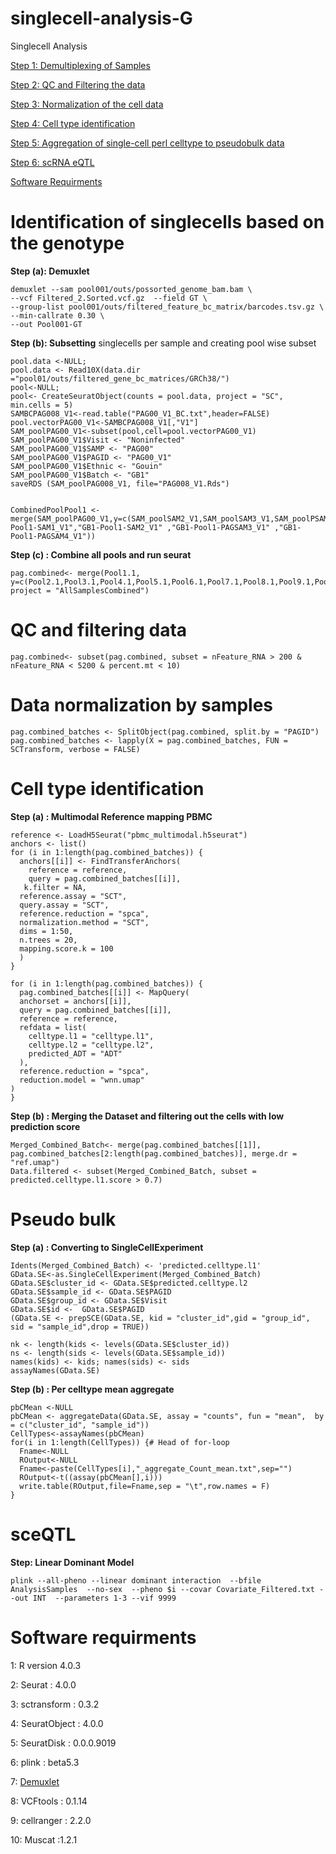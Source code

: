 # singlecell-analysis-G
Singlecell Analysis

[Step 1: Demultiplexing of Samples](#Identification-of-singlecells-based-on-the-genotype)

[Step 2: QC and Filtering the data](#QC-and-filtering-data)

[Step 3: Normalization of the cell data](#Data-normalization-of-data-by-samples)

[Step 4: Cell type identification](#Cell-type-identification)

[Step 5: Aggregation of single-cell perl celltype to pseudobulk data](#Pseudo-bulk)

[Step 6: scRNA eQTL](#sceQTL)

[Software Requirments](#Software-requirments)


# Identification of singlecells based on the genotype

**Step (a): Demuxlet** 
```
demuxlet --sam pool001/outs/possorted_genome_bam.bam \
--vcf Filtered_2.Sorted.vcf.gz  --field GT \
--group-list pool001/outs/filtered_feature_bc_matrix/barcodes.tsv.gz \
--min-callrate 0.30 \
--out Pool001-GT

```

**Step (b): Subsetting** singlecells per sample and creating pool wise subset

```{r}
pool.data <-NULL;
pool.data <- Read10X(data.dir ="pool01/outs/filtered_gene_bc_matrices/GRCh38/")
pool<-NULL;
pool<- CreateSeuratObject(counts = pool.data, project = "SC", min.cells = 5)
SAMBCPAG008_V1<-read.table("PAG00_V1_BC.txt",header=FALSE)
pool.vectorPAG00_V1<-SAMBCPAG008_V1[,"V1"]
SAM_poolPAG00_V1<-subset(pool,cell=pool.vectorPAG00_V1)
SAM_poolPAG00_V1$Visit <- "Noninfected"
SAM_poolPAG00_V1$SAMP <- "PAG00"
SAM_poolPAG00_V1$PAGID <- "PAG00_V1"
SAM_poolPAG00_V1$Ethnic <- "Gouin"
SAM_poolPAG00_V1$Batch <- "GB1"
saveRDS (SAM_poolPAG008_V1, file="PAG008_V1.Rds")


CombinedPoolPool1 <- merge(SAM_poolPAG00_V1,y=c(SAM_poolSAM2_V1,SAM_poolSAM3_V1,SAM_poolPSAM4_V1),add.cell.ids=c("GB1-Pool1-SAM1_V1","GB1-Pool1-SAM2_V1" ,"GB1-Pool1-PAGSAM3_V1" ,"GB1-Pool1-PAGSAM4_V1"))

```

**Step (c) : Combine all pools and run seurat**
```{r}
pag.combined<- merge(Pool1.1, y=c(Pool2.1,Pool3.1,Pool4.1,Pool5.1,Pool6.1,Pool7.1,Pool8.1,Pool9.1,Pool10.1,Pool11.1,Pool12.1,Pool13.1,Pool14.1,Pool15.1,Pool16.1), project = "AllSamplesCombined")

```
# QC and filtering data 
```{r}
pag.combined<- subset(pag.combined, subset = nFeature_RNA > 200 & nFeature_RNA < 5200 & percent.mt < 10)
````

# Data normalization by samples

```{r}
pag.combined_batches <- SplitObject(pag.combined, split.by = "PAGID")
pag.combined_batches <- lapply(X = pag.combined_batches, FUN = SCTransform, verbose = FALSE)

```

# Cell type identification

**Step (a) : Multimodal Reference mapping PBMC**
```{r}
reference <- LoadH5Seurat("pbmc_multimodal.h5seurat")
anchors <- list()
for (i in 1:length(pag.combined_batches)) {
  anchors[[i]] <- FindTransferAnchors(
    reference = reference,
    query = pag.combined_batches[[i]],
   k.filter = NA,
  reference.assay = "SCT",
  query.assay = "SCT",
  reference.reduction = "spca",
  normalization.method = "SCT",
  dims = 1:50,
  n.trees = 20,
  mapping.score.k = 100
  )
}

for (i in 1:length(pag.combined_batches)) {
  pag.combined_batches[[i]] <- MapQuery(
  anchorset = anchors[[i]],
  query = pag.combined_batches[[i]],
  reference = reference,
  refdata = list(
    celltype.l1 = "celltype.l1",
    celltype.l2 = "celltype.l2",
    predicted_ADT = "ADT"
  ),
  reference.reduction = "spca", 
  reduction.model = "wnn.umap"
)
}
```

**Step (b) : Merging the Dataset and filtering out the cells with low prediction score**

```{r}
Merged_Combined_Batch<- merge(pag.combined_batches[[1]], pag.combined_batches[2:length(pag.combined_batches)], merge.dr = "ref.umap")
Data.filtered <- subset(Merged_Combined_Batch, subset = predicted.celltype.l1.score > 0.7)
```

# Pseudo bulk

**Step (a) : Converting to SingleCellExperiment**
```
Idents(Merged_Combined_Batch) <- 'predicted.celltype.l1'
GData.SE<-as.SingleCellExperiment(Merged_Combined_Batch)
GData.SE$cluster_id <- GData.SE$predicted.celltype.l2
GData.SE$sample_id <- GData.SE$PAGID
GData.SE$group_id <- GData.SE$Visit
GData.SE$id <-  GData.SE$PAGID
(GData.SE <- prepSCE(GData.SE, kid = "cluster_id",gid = "group_id",  sid = "sample_id",drop = TRUE)) 

nk <- length(kids <- levels(GData.SE$cluster_id))
ns <- length(sids <- levels(GData.SE$sample_id))
names(kids) <- kids; names(sids) <- sids
assayNames(GData.SE)
```

**Step (b) : Per celltype mean aggregate**
```
pbCMean <-NULL
pbCMean <- aggregateData(GData.SE, assay = "counts", fun = "mean",  by = c("cluster_id", "sample_id"))
CellTypes<-assayNames(pbCMean)
for(i in 1:length(CellTypes)) {# Head of for-loop
  Fname<-NULL
  ROutput<-NULL
  Fname<-paste(CellTypes[i],"_aggregate_Count_mean.txt",sep="")
  ROutput<-t((assay(pbCMean[],i)))
  write.table(ROutput,file=Fname,sep = "\t",row.names = F)
}

```

# sceQTL

**Step: Linear Dominant Model**

```
plink --all-pheno --linear dominant interaction  --bfile AnalysisSamples  --no-sex  --pheno $i --covar Covariate_Filtered.txt --out INT  --parameters 1-3 --vif 9999
```


# Software requirments
1: R version 4.0.3

2: Seurat : 4.0.0

3: sctransform : 0.3.2

4: SeuratObject : 4.0.0

5: SeuratDisk : 0.0.0.9019

6: plink : beta5.3

7: [Demuxlet](https://github.com/statgen/demuxlet)

8: VCFtools : 0.1.14

9: cellranger : 2.2.0

10: Muscat :1.2.1 
